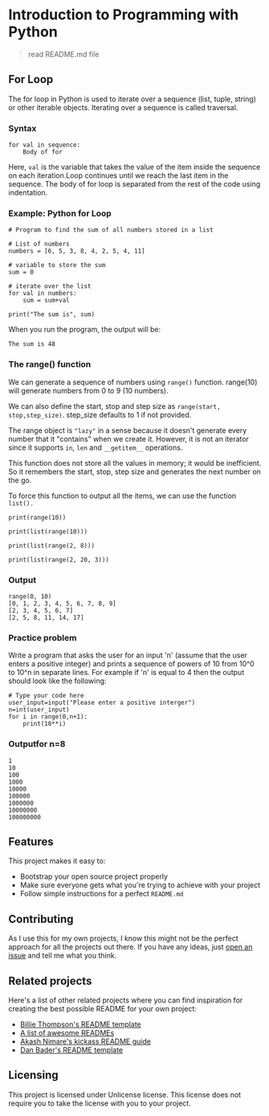 # Introduction to Programming with Python
> read README.md file
## For Loop
The for loop in Python is used to iterate over a sequence (list, tuple, string) or other iterable objects. Iterating over a sequence is called traversal.
### Syntax
```shell
for val in sequence:
	Body of for
```
Here, `val` is the variable that takes the value of the item inside the sequence on each iteration.Loop continues until we reach the last item in the sequence. The body of for loop is separated from the rest of the code using indentation.
### Example: Python for Loop
```shell 
# Program to find the sum of all numbers stored in a list

# List of numbers
numbers = [6, 5, 3, 8, 4, 2, 5, 4, 11]

# variable to store the sum
sum = 0

# iterate over the list
for val in numbers:
	sum = sum+val

print("The sum is", sum)
```
When you run the program, the output will be:
```shell
The sum is 48
```
### The range() function
We can generate a sequence of numbers using `range()` function. range(10) will generate numbers from 0 to 9 (10 numbers).

We can also define the start, stop and step size as `range(start, stop,step_size)`. step_size defaults to 1 if not provided.

The range object is `"lazy"` in a sense because it doesn't generate every number that it "contains" when we create it. However, it is not an iterator since it supports `in`, `len` and `__getitem__` operations.

This function does not store all the values in memory; it would be inefficient. So it remembers the start, stop, step size and generates the next number on the go.

To force this function to output all the items, we can use the function `list().`
```shell
print(range(10))

print(list(range(10)))

print(list(range(2, 8)))

print(list(range(2, 20, 3)))
```
### Output
```shell
range(0, 10)
[0, 1, 2, 3, 4, 5, 6, 7, 8, 9]
[2, 3, 4, 5, 6, 7]
[2, 5, 8, 11, 14, 17]
```
### Practice problem
Write a program that asks the user for an input 'n' (assume that the user enters a positive integer) and prints a sequence of powers of 10 from 10^0 to 10^n in separate lines. For example if 'n' is equal to 4 then the output should look like the following: 
```shell
# Type your code here
user_input=input("Please enter a positive interger")
n=int(user_input)
for i in range(0,n+1):
    print(10**i)
```
### Outputfor n=8
```shell
1
10
100
1000
10000
100000
1000000
10000000
100000000
```

## Features

This project makes it easy to:
* Bootstrap your open source project properly
* Make sure everyone gets what you're trying to achieve with your project
* Follow simple instructions for a perfect `README.md`

## Contributing

As I use this for my own projects, I know this might not be the perfect approach
for all the projects out there. If you have any ideas, just
[open an issue][issues] and tell me what you think.

## Related projects

Here's a list of other related projects where you can find inspiration for
creating the best possible README for your own project:

- [Billie Thompson's README template](https://gist.github.com/PurpleBooth/109311bb0361f32d87a2)
- [A list of awesome READMEs](https://github.com/matiassingers/awesome-readme)
- [Akash Nimare's kickass README guide](https://gist.github.com/akashnimare/7b065c12d9750578de8e705fb4771d2f)
- [Dan Bader's README template](https://github.com/dbader/readme-template)

## Licensing

This project is licensed under Unlicense license. This license does not require
you to take the license with you to your project.

[issues]:https://github.com/jehna/readme-best-practices/issues/new

